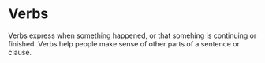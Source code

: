 # Verbs

Verbs express when something happened,
or that somehing is continuing or finished.
Verbs help people make sense of other parts of a sentence or clause.
